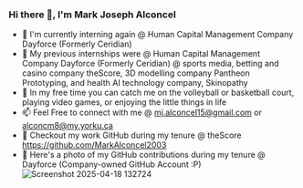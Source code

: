 ### Hi there 👋, I'm Mark Joseph Alconcel
- 🚀 I'm currently interning again @ Human Capital Management Company Dayforce (Formerly Ceridian)
- 🌱 My previous internships were @ Human Capital Management Company Dayforce (Formerly Ceridian) @ sports media, betting and casino company theScore, 3D modelling company Pantheon Prototyping, and health AI technology company, Skinopathy
- 👯 In my free time you can catch me on the volleyball or basketball court, playing video games, or enjoying the little things in life
- 📫 Feel Free to connect with me @ mj.alconcel15@gmail.com or alconcm8@my.yorku.ca
- 💸 Checkout my work GitHub during my tenure @ theScore https://github.com/MarkAlconcel2003
- 💸 Here's a photo of my GitHub contributions during my tenure @ Dayforce (Company-owned GitHub Account :P)
![Screenshot 2025-04-18 132724](https://github.com/user-attachments/assets/a6e12196-c601-40cb-88c0-82adeacd3ec5)

